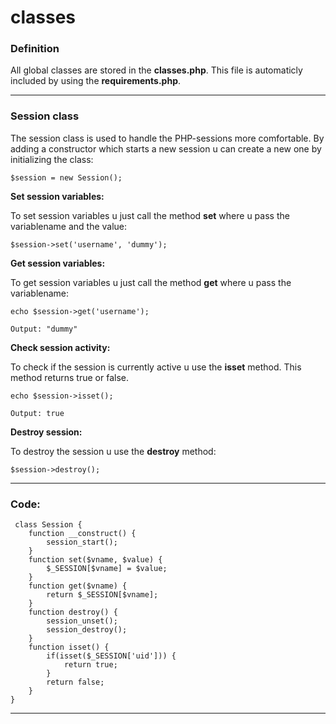 ﻿# classes

### Definition
All global classes are stored in the **classes.php**. This file is automaticly included by using the **requirements.php**.
<hr>

### Session class

The session class is used to handle the PHP-sessions more comfortable.
By adding a constructor which starts a new session u can create a new one by initializing the class:

	$session = new Session();

**Set session variables:**

To set session variables u just call the method **set** where u pass the variablename and the value:

	$session->set('username', 'dummy');

**Get session variables:**

To get session variables u just call the method **get** where u pass the variablename:

	echo $session->get('username');

	Output: "dummy"

**Check session activity:**

To check if the session is currently active u use the **isset** method.
This method returns true or false.

	echo $session->isset();
	
	Output: true

**Destroy session:**

To destroy the session u use the **destroy** method:
	
	$session->destroy();
<hr>

### Code:

     class Session {
		function __construct() {
			session_start();
		}
		function set($vname, $value) {
			$_SESSION[$vname] = $value;
		}
		function get($vname) {
			return $_SESSION[$vname];
		}
		function destroy() {
			session_unset();
			session_destroy();
		}
		function isset() {
			if(isset($_SESSION['uid'])) {
				return true;
			}
			return false;
		}
	}
 <hr>

